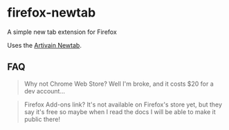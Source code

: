 # firefox-newtab
A simple new tab extension for Firefox

Uses the [Artivain Newtab](https://github.com/Artivain/newtab). 

## FAQ

> Why not Chrome Web Store?
Well I'm broke, and it costs $20 for a dev account... 

> Firefox Add-ons link?
It's not available on Firefox's store yet, but they say it's free so maybe when I read the docs I will be able to make it public there!